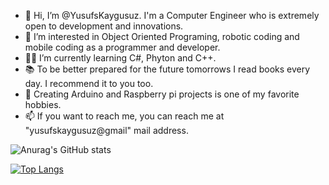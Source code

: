 - 👋 Hi, I’m @YusufsKaygusuz. I'm a Computer Engineer who is extremely open to development and innovations.
- 👀 I’m interested in Object Oriented Programing, robotic coding and mobile coding as a programmer and developer.
- 👨‍💻 I’m currently learning C#, Phyton and C++.
- 📚 To be better prepared for the future tomorrows I read books every day. I recommend it to you too.
- 🎯 Creating Arduino and Raspberry pi projects is one of my favorite hobbies.
- 📫 If you want to reach me, you can reach me at "yusufskaygusuz@gmail" mail address.

![Anurag's GitHub stats](https://github-readme-stats.vercel.app/api?username=yusufskaygusuz&show_icons=true&theme=radical)

[![Top Langs](https://github-readme-stats.vercel.app/api/top-langs/?username=yusufskaygusuz&layout=compact)](https://github.com/anuraghazra/github-readme-stats)
